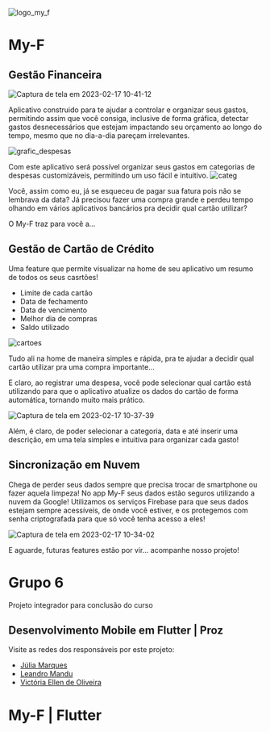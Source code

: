 ![logo_my_f](https://user-images.githubusercontent.com/25371759/219663242-2b5d5f06-45e1-40c9-8c79-26869cd43208.jpg)


# My-F

## Gestão Financeira

![Captura de tela em 2023-02-17 10-41-12](https://user-images.githubusercontent.com/25371759/219668449-200660bd-fa26-4af9-a98d-3ac2dee17560.png)


Aplicativo construido para te ajudar a controlar e organizar seus gastos, permitindo assim que você consiga, inclusive de forma gráfica, detectar gastos desnecessários que estejam impactando seu orçamento ao longo do tempo, mesmo que no dia-a-dia pareçam irrelevantes.

![grafic_despesas](https://user-images.githubusercontent.com/25371759/219669064-0a632f28-a281-40e9-84a7-fe02e419fbaf.png)



Com este aplicativo será possível organizar seus gastos em categorias de despesas customizáveis, permitindo um uso fácil e intuitivo.
![categ](https://user-images.githubusercontent.com/25371759/219669920-5ec73383-b1db-476d-95f7-059f85bf1df7.png)



Você, assim como eu, já se esqueceu de pagar sua fatura pois não se lembrava da data?
Já precisou fazer uma compra grande e perdeu tempo olhando em vários aplicativos bancários pra decidir qual cartão utilizar?

O My-F traz para você a...

## Gestão de Cartão de Crédito

Uma feature que permite visualizar na home de seu aplicativo um resumo de todos os seus casrtões!
- Limite de cada cartão
- Data de fechamento
- Data de vencimento
- Melhor dia de compras
- Saldo utilizado

![cartoes](https://user-images.githubusercontent.com/25371759/219670858-57b925ea-9764-4202-be71-07243b75c005.png)



Tudo ali na home de maneira simples e rápida, pra te ajudar a decidir qual cartão utilizar pra uma compra importante...

E claro, ao registrar uma despesa, você pode selecionar qual cartão está utilizando para que o aplicativo atualize os dados do cartão de forma automática, tornando muito mais prático. 

![Captura de tela em 2023-02-17 10-37-39](https://user-images.githubusercontent.com/25371759/219671543-ea314145-f54d-4ef4-a653-95d132f61cf0.png)

Além, é claro, de poder selecionar a categoria, data e até inserir uma descrição, em uma tela simples e intuitiva para organizar cada gasto!

## Sincronização em Nuvem

Chega de perder seus dados sempre que precisa trocar de smartphone ou fazer aquela limpeza!
No app My-F seus dados estão seguros utilizando a nuvem da Google!
Utilizamos os serviços Firebase para que seus dados estejam sempre acessíveis, de onde você estiver,
e os protegemos com senha criptografada para que só você tenha acesso a eles!

![Captura de tela em 2023-02-17 10-34-02](https://user-images.githubusercontent.com/25371759/219671874-3692a926-8027-4833-9a51-6ec7e4351ff2.png)

E aguarde, futuras features estão por vir... acompanhe nosso projeto!




# Grupo 6

Projeto integrador para conclusão do curso
##  Desenvolvimento Mobile em Flutter | Proz

Visite as redes dos responsáveis por este projeto:

- [Júlia Marques](https://www.linkedin.com/in/marques-julia/)
- [Leandro Mandu](https://www.linkedin.com/in/leandro-mandu/)
- [Victória Ellen de Oliveira](https://www.linkedin.com/in/victoriaellen/)

# My-F | Flutter
